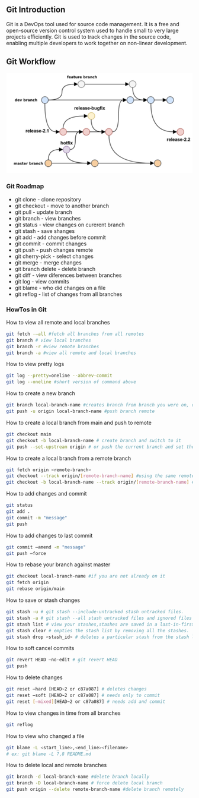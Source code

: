 ## Git Introduction
Git is a DevOps tool used for source code management. It is a free and open-source version control system used to handle small to very large projects efficiently. Git is used to track changes in the source code, enabling multiple developers to work together on non-linear development.

## Git Workflow
![GitWorflow](/Assets/gitworkflow.jpg)

### Git Roadmap
- git clone - clone repository
- git checkout - move to another branch
- git pull - update branch
- git branch - view branches
- git status - view changes on curerent branch
- git stash - save shanges
- git add - add changes before commit
- git commit - commit changes
- git push - push changes remote
- git cherry-pick - select changes
- git merge - merge changes
- git branch delete - delete branch
- git diff - view diferences between branches
- git log - view commits
- git blame - who did changes on a file
- git reflog - list of changes from all branches

### HowTos in Git

How to view all remote and local branches
```bash
git fetch -—all #fetch all branches from all remotes
git branch # view local branches 
git branch -r #view remote branches
git branch -a #view all remote and local branches
```
How to view pretty logs
```bash
git log --pretty=oneline --abbrev-commit
git log --oneline #short version of command above
```

How to create a new branch
```bash
git branch local-branch-name #creates branch from branch you were on, does not switch to it
git push -u origin local-branch-name #push branch remote
```

How to create a local branch from main and push to remote
```bash
git checkout main
git checkout -b local-branch-name # create branch and switch to it
git push --set-upstream origin # or push the current branch and set the remote as upstream
```

How to create a local branch from a remote branch
```bash
git fetch origin <remote-branch> 
git checkout --track origin/[remote-branch-name] #using the same remote branch name
git checkout -b local-branch-name --track origin/[remote-branch-name] #using a different local branch name
```

How to add changes and commit
```bash
git status
git add .
git commit -m "message"
git push
```

How to add changes to last commit
```bash
git commit —amend -m "message"
git push —force
```

How to rebase your branch against master
```bash
git checkout local-branch-name #if you are not already on it
git fetch origin
git rebase origin/main
```

How to save or stash changes
```bash
git stash -u # git stash --include-untracked stash untracked files.
git stash -a # git stash --all stash untracked files and ignored files
git stash list # view your stashes,stashes are saved in a last-in-first-out
git stash clear # empties the stash list by removing all the stashes.
git stash drop <stash_id> # deletes a particular stash from the stash list.
```

How to soft cancel commits
```bash
git revert HEAD —no-edit # git revert HEAD
git push
```

How to delete changes
```bash
git reset —hard [HEAD~2 or c87a087] # deletes changes
git reset —soft [HEAD~2 or c87a087] # needs only to commit
git reset [—mixed][HEAD~2 or c87a087] # needs add and commit
```

How to view changes in time from all branches
```bash
git reflog
```

How to view who changed a file
```bash
git blame -L <start_line>,<end_line><filename>
# ex: git blame -L 7,8 README.md
```

How to delete local and remote branches
```bash
git branch -d local-branch-name #delete branch locally
git branch -D local-branch-name # force delete local branch
git push origin --delete remote-branch-name #delete branch remotely
```
